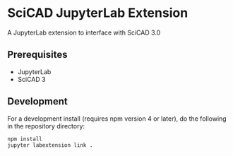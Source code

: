 # SciCAD JupyterLab Extension

A JupyterLab extension to interface with SciCAD 3.0


## Prerequisites

* JupyterLab
* SciCAD 3


## Development

For a development install (requires npm version 4 or later), do the following in the repository directory:

```bash
npm install
jupyter labextension link .
```
